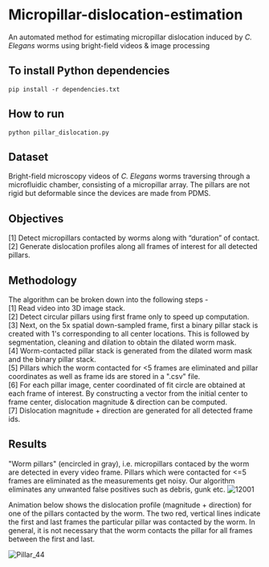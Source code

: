# Micropillar-dislocation-estimation
An automated method for estimating micropillar dislocation induced by _C. Elegans_ worms using bright-field videos &amp; image processing

## To install Python dependencies
    pip install -r dependencies.txt

## How to run  
    python pillar_dislocation.py

## **Dataset** 
Bright-field microscopy videos of _C. Elegans_ worms traversing through a microfluidic chamber, consisting of a micropillar array. The pillars are not rigid but deformable since the devices are made from PDMS.  

## **Objectives**
[1] Detect micropillars contacted by worms along with “duration” of contact.  
[2] Generate dislocation profiles along all frames of interest for all detected pillars.

## **Methodology**
The algorithm can be broken down into the following steps -   
[1] Read video into 3D image stack.  
[2] Detect circular pillars using first frame only to speed up computation.  
[3] Next, on the 5x spatial down-sampled frame, first a binary pillar stack is created with 1's corresponding to all center locations. This is followed by segmentation, cleaning and dilation to obtain the dilated worm mask.  
[4] Worm-contacted pillar stack is generated from the dilated worm mask and the binary pillar stack.  
[5] Pillars which the worm contacted for <5 frames are eliminated and pillar coordinates as well as frame ids are stored in a ".csv" file.  
[6] For each pillar image, center coordinated of fit circle are obtained at each frame of interest. By constructing a vector from the initial center to frame center, dislocation magnitude & direction can be computed.  
[7] Dislocation magnitude + direction are generated for all detected frame ids.

## **Results**  
"Worm pillars" (encircled in gray), i.e. micropillars contaced by the worm are detected in every video frame. Pillars which were contacted for <=5 frames are eliminated as the measurements get noisy. Our algorithm eliminates any unwanted false positives such as debris, gunk etc. 
![12001](https://github.com/Anivader/Micropillar-dislocation-estimation/assets/33497062/c2ed945c-253c-45a4-8025-792c85d66860) 

Animation below shows the dislocation profile (magnitude + direction) for one of the pillars contacted by the worm. The two red, vertical lines indicate the first and last frames the particular pillar was contacted by the worm. In general, it is not necessary that the worm contacts the pillar for all frames between the first and last. 

![Pillar_44](https://github.com/Anivader/Micropillar-dislocation-estimation/assets/33497062/8bb9f1c6-d3ce-4e02-9c34-299f20a22141)


